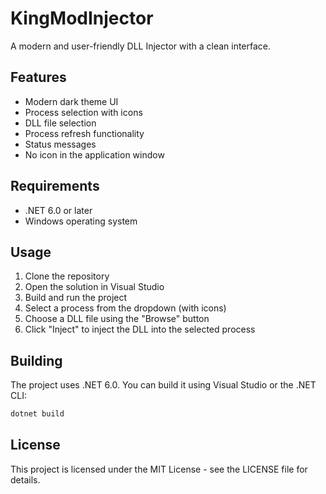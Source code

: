 # KingModInjector

A modern and user-friendly DLL Injector with a clean interface.

## Features

- Modern dark theme UI
- Process selection with icons
- DLL file selection
- Process refresh functionality
- Status messages
- No icon in the application window

## Requirements

- .NET 6.0 or later
- Windows operating system

## Usage

1. Clone the repository
2. Open the solution in Visual Studio
3. Build and run the project
4. Select a process from the dropdown (with icons)
5. Choose a DLL file using the "Browse" button
6. Click "Inject" to inject the DLL into the selected process

## Building

The project uses .NET 6.0. You can build it using Visual Studio or the .NET CLI:

```bash
dotnet build
```

## License

This project is licensed under the MIT License - see the LICENSE file for details.
